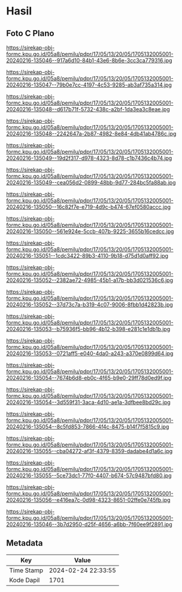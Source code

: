 # Hasil

## Foto C Plano

https://sirekap-obj-formc.kpu.go.id/05a8/pemilu/pdpr/17/05/13/20/05/1705132005001-20240216-135046--917a6d10-84b1-43e6-8b6e-3cc3ca779316.jpg

https://sirekap-obj-formc.kpu.go.id/05a8/pemilu/pdpr/17/05/13/20/05/1705132005001-20240216-135047--79b0e7cc-4197-4c53-9285-ab3af735a314.jpg

https://sirekap-obj-formc.kpu.go.id/05a8/pemilu/pdpr/17/05/13/20/05/1705132005001-20240216-135048--d617b71f-5732-438c-a2bf-1da3ea3c8eae.jpg

https://sirekap-obj-formc.kpu.go.id/05a8/pemilu/pdpr/17/05/13/20/05/1705132005001-20240216-135048--2242647a-2b87-4982-8e84-4db41ab4786c.jpg

https://sirekap-obj-formc.kpu.go.id/05a8/pemilu/pdpr/17/05/13/20/05/1705132005001-20240216-135049--19d2f317-d978-4323-8d78-c1b7436c4b74.jpg

https://sirekap-obj-formc.kpu.go.id/05a8/pemilu/pdpr/17/05/13/20/05/1705132005001-20240216-135049--cea056d2-0899-48bb-9d77-284bc5fa88ab.jpg

https://sirekap-obj-formc.kpu.go.id/05a8/pemilu/pdpr/17/05/13/20/05/1705132005001-20240216-135050--16c82f7e-e719-4d9c-b474-67ef0580accc.jpg

https://sirekap-obj-formc.kpu.go.id/05a8/pemilu/pdpr/17/05/13/20/05/1705132005001-20240216-135050--561e924e-5ccb-407b-9225-3655b16cedcc.jpg

https://sirekap-obj-formc.kpu.go.id/05a8/pemilu/pdpr/17/05/13/20/05/1705132005001-20240216-135051--1cdc3422-89b3-4110-9b18-d75d1d0aff92.jpg

https://sirekap-obj-formc.kpu.go.id/05a8/pemilu/pdpr/17/05/13/20/05/1705132005001-20240216-135052--2382ae72-4985-45b1-a17b-bb3d021536c6.jpg

https://sirekap-obj-formc.kpu.go.id/05a8/pemilu/pdpr/17/05/13/20/05/1705132005001-20240216-135052--37d73c7a-b319-4c07-9006-8fbb1d42823b.jpg

https://sirekap-obj-formc.kpu.go.id/05a8/pemilu/pdpr/17/05/13/20/05/1705132005001-20240216-135053--b75936f5-bb96-4b12-b398-e281c1e1db1b.jpg

https://sirekap-obj-formc.kpu.go.id/05a8/pemilu/pdpr/17/05/13/20/05/1705132005001-20240216-135053--0721aff5-e040-4da0-a243-a370e0899d64.jpg

https://sirekap-obj-formc.kpu.go.id/05a8/pemilu/pdpr/17/05/13/20/05/1705132005001-20240216-135054--7674b6d8-eb0c-4f65-b9e0-29ff78d0ed9f.jpg

https://sirekap-obj-formc.kpu.go.id/05a8/pemilu/pdpr/17/05/13/20/05/1705132005001-20240216-135054--3d559f31-3aca-4d10-ae1a-3dfbee8bd29c.jpg

https://sirekap-obj-formc.kpu.go.id/05a8/pemilu/pdpr/17/05/13/20/05/1705132005001-20240216-135054--8c5fd853-7866-4f4c-8475-b14f7f5815c9.jpg

https://sirekap-obj-formc.kpu.go.id/05a8/pemilu/pdpr/17/05/13/20/05/1705132005001-20240216-135055--cba04272-af3f-4379-8359-dadabe4d1a6c.jpg

https://sirekap-obj-formc.kpu.go.id/05a8/pemilu/pdpr/17/05/13/20/05/1705132005001-20240216-135055--5ce73dc1-77f0-4407-b674-57c9487bfd80.jpg

https://sirekap-obj-formc.kpu.go.id/05a8/pemilu/pdpr/17/05/13/20/05/1705132005001-20240216-135056--e416ea7c-0d98-4323-8651-02ffe0e745fb.jpg

https://sirekap-obj-formc.kpu.go.id/05a8/pemilu/pdpr/17/05/13/20/05/1705132005001-20240216-135046--3b7d2950-d25f-4656-a6bb-7f60ee9f2891.jpg


## Metadata

| Key        | Value               |
| ---------- | ------------------- |
| Time Stamp | 2024-02-24 22:33:55 |
| Kode Dapil | 1701                |




